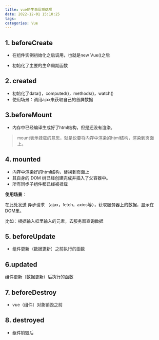 ```yaml
---
title: vue的生命周期选项
date: 2022-12-01 15:10:25
tags:
categories: Vue
---
```


## 1. beforeCreate

- 在组件实例初始化之后调用，也就是new Vue()之后

- 初始化了主要的生命周期函数

## 2. created

- 初始化了data()，computed()，methods()，watch()
- 使用场景：调用ajax来获取自己的首屏数据

## 3.beforeMount

- 内存中已经编译生成好了html结构，但是还没有渲染。

> mount表示挂载的意思，就是说要将内存中渲染的html结构，渲染到页面上。

## 4. mounted

- 内存中渲染好的html结构，替换到页面上
- 其自身的 DOM 树已经创建完成并插入了父容器中。
- 所有同步子组件都已经被挂载

**使用场景**：

在此处发送 异步请求 （ajax，fetch，axios等），获取服务器上的数据，显示在DOM里。

比如：根据输入框里输入的元素，去服务器查询数据

## 5. **beforeUpdate**

- 组件更新（数据更新）之前执行的函数

## 6.**updated**

组件更新（数据更新）后执行的函数

## 7. beforeDestroy

- vue（组件）对象销毁之前

## 8. destroyed

- 组件销毁后


